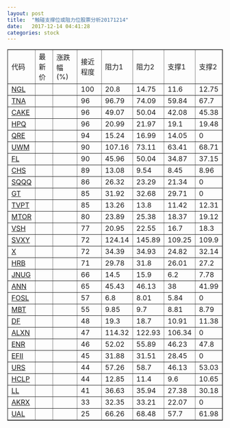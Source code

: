 ```yaml
---
layout: post
title:  "触碰支撑位或阻力位股票分析20171214"
date:   2017-12-14 04:41:28
categories: stock
---
```

<script type="text/javascript">
var stockList = []
stockList.push('gb_ngl');
stockList.push('gb_tna');
stockList.push('gb_cake');
stockList.push('gb_hpq');
stockList.push('gb_qre');
stockList.push('gb_uwm');
stockList.push('gb_fl');
stockList.push('gb_chs');
stockList.push('gb_sqqq');
stockList.push('gb_gt');
stockList.push('gb_tvpt');
stockList.push('gb_mtor');
stockList.push('gb_vsh');
stockList.push('gb_svxy');
stockList.push('gb_x');
stockList.push('gb_hrb');
stockList.push('gb_jnug');
stockList.push('gb_ann');
stockList.push('gb_fosl');
stockList.push('gb_mbt');
stockList.push('gb_df');
stockList.push('gb_alxn');
stockList.push('gb_enr');
stockList.push('gb_efii');
stockList.push('gb_urs');
stockList.push('gb_hclp');
stockList.push('gb_ll');
stockList.push('gb_akrx');
stockList.push('gb_ual');
</script>
<table border="1">
 <tr>
 <td>代码</td>
 <td>最新价</td>
 <td>涨跌幅(%)</td>
 <td>接近程度</td>
 <td>阻力1</td>
 <td>阻力2</td>
 <td>支撑1</td>
 <td>支撑2</td>
</tr>
  <tr id="ngl" class="red">
  <td><a href="http://stock.finance.sina.com.cn/usstock/quotes/NGL.html" target="_blank">NGL</a></td><td></td><td></td><td>100</td><td>20.8</td><td>14.75</td><td>11.6</td><td>12.75</td></tr>
  <tr id="tna" class="green">
  <td><a href="http://stock.finance.sina.com.cn/usstock/quotes/TNA.html" target="_blank">TNA</a></td><td></td><td></td><td>96</td><td>96.79</td><td>74.09</td><td>59.84</td><td>67.7</td></tr>
  <tr id="cake" class="red">
  <td><a href="http://stock.finance.sina.com.cn/usstock/quotes/CAKE.html" target="_blank">CAKE</a></td><td></td><td></td><td>96</td><td>49.07</td><td>50.04</td><td>42.08</td><td>45.38</td></tr>
  <tr id="hpq" class="red">
  <td><a href="http://stock.finance.sina.com.cn/usstock/quotes/HPQ.html" target="_blank">HPQ</a></td><td></td><td></td><td>96</td><td>20.99</td><td>21.97</td><td>19.1</td><td>19.48</td></tr>
  <tr id="qre" class="red">
  <td><a href="http://stock.finance.sina.com.cn/usstock/quotes/QRE.html" target="_blank">QRE</a></td><td></td><td></td><td>94</td><td>15.24</td><td>16.99</td><td>14.05</td><td>0</td></tr>
  <tr id="uwm" class="green">
  <td><a href="http://stock.finance.sina.com.cn/usstock/quotes/UWM.html" target="_blank">UWM</a></td><td></td><td></td><td>90</td><td>107.16</td><td>73.11</td><td>63.41</td><td>68.71</td></tr>
  <tr id="fl" class="red">
  <td><a href="http://stock.finance.sina.com.cn/usstock/quotes/FL.html" target="_blank">FL</a></td><td></td><td></td><td>90</td><td>45.96</td><td>50.04</td><td>34.87</td><td>37.15</td></tr>
  <tr id="chs" class="green">
  <td><a href="http://stock.finance.sina.com.cn/usstock/quotes/CHS.html" target="_blank">CHS</a></td><td></td><td></td><td>89</td><td>13.08</td><td>9.54</td><td>8.45</td><td>8.96</td></tr>
  <tr id="sqqq" class="green">
  <td><a href="http://stock.finance.sina.com.cn/usstock/quotes/SQQQ.html" target="_blank">SQQQ</a></td><td></td><td></td><td>86</td><td>26.32</td><td>23.29</td><td>21.34</td><td>0</td></tr>
  <tr id="gt" class="red">
  <td><a href="http://stock.finance.sina.com.cn/usstock/quotes/GT.html" target="_blank">GT</a></td><td></td><td></td><td>85</td><td>31.92</td><td>32.68</td><td>29.71</td><td>0</td></tr>
  <tr id="tvpt" class="red">
  <td><a href="http://stock.finance.sina.com.cn/usstock/quotes/TVPT.html" target="_blank">TVPT</a></td><td></td><td></td><td>85</td><td>13.26</td><td>13.8</td><td>11.42</td><td>12.31</td></tr>
  <tr id="mtor" class="red">
  <td><a href="http://stock.finance.sina.com.cn/usstock/quotes/MTOR.html" target="_blank">MTOR</a></td><td></td><td></td><td>80</td><td>23.89</td><td>25.38</td><td>18.37</td><td>19.12</td></tr>
  <tr id="vsh" class="red">
  <td><a href="http://stock.finance.sina.com.cn/usstock/quotes/VSH.html" target="_blank">VSH</a></td><td></td><td></td><td>77</td><td>20.95</td><td>22.55</td><td>16.7</td><td>18.3</td></tr>
  <tr id="svxy" class="red">
  <td><a href="http://stock.finance.sina.com.cn/usstock/quotes/SVXY.html" target="_blank">SVXY</a></td><td></td><td></td><td>72</td><td>124.14</td><td>145.89</td><td>109.25</td><td>109.9</td></tr>
  <tr id="x" class="green">
  <td><a href="http://stock.finance.sina.com.cn/usstock/quotes/X.html" target="_blank">X</a></td><td></td><td></td><td>72</td><td>34.39</td><td>34.93</td><td>24.82</td><td>32.14</td></tr>
  <tr id="hrb" class="green">
  <td><a href="http://stock.finance.sina.com.cn/usstock/quotes/HRB.html" target="_blank">HRB</a></td><td></td><td></td><td>71</td><td>29.78</td><td>31.8</td><td>26.01</td><td>27.2</td></tr>
  <tr id="jnug" class="red">
  <td><a href="http://stock.finance.sina.com.cn/usstock/quotes/JNUG.html" target="_blank">JNUG</a></td><td></td><td></td><td>66</td><td>14.5</td><td>15.9</td><td>6.2</td><td>7.78</td></tr>
  <tr id="ann" class="red">
  <td><a href="http://stock.finance.sina.com.cn/usstock/quotes/ANN.html" target="_blank">ANN</a></td><td></td><td></td><td>65</td><td>45.43</td><td>46.13</td><td>38</td><td>41.99</td></tr>
  <tr id="fosl" class="red">
  <td><a href="http://stock.finance.sina.com.cn/usstock/quotes/FOSL.html" target="_blank">FOSL</a></td><td></td><td></td><td>57</td><td>6.8</td><td>8.01</td><td>5.84</td><td>0</td></tr>
  <tr id="mbt" class="green">
  <td><a href="http://stock.finance.sina.com.cn/usstock/quotes/MBT.html" target="_blank">MBT</a></td><td></td><td></td><td>55</td><td>9.85</td><td>9.7</td><td>8.81</td><td>8.79</td></tr>
  <tr id="df" class="green">
  <td><a href="http://stock.finance.sina.com.cn/usstock/quotes/DF.html" target="_blank">DF</a></td><td></td><td></td><td>48</td><td>19.3</td><td>18.7</td><td>10.91</td><td>11.38</td></tr>
  <tr id="alxn" class="red">
  <td><a href="http://stock.finance.sina.com.cn/usstock/quotes/ALXN.html" target="_blank">ALXN</a></td><td></td><td></td><td>47</td><td>114.32</td><td>122.93</td><td>106.34</td><td>0</td></tr>
  <tr id="enr" class="green">
  <td><a href="http://stock.finance.sina.com.cn/usstock/quotes/ENR.html" target="_blank">ENR</a></td><td></td><td></td><td>46</td><td>52.02</td><td>55.89</td><td>46.23</td><td>47.8</td></tr>
  <tr id="efii" class="green">
  <td><a href="http://stock.finance.sina.com.cn/usstock/quotes/EFII.html" target="_blank">EFII</a></td><td></td><td></td><td>45</td><td>31.88</td><td>31.51</td><td>28.45</td><td>0</td></tr>
  <tr id="urs" class="green">
  <td><a href="http://stock.finance.sina.com.cn/usstock/quotes/URS.html" target="_blank">URS</a></td><td></td><td></td><td>44</td><td>57.26</td><td>58.7</td><td>46.13</td><td>53.03</td></tr>
  <tr id="hclp" class="green">
  <td><a href="http://stock.finance.sina.com.cn/usstock/quotes/HCLP.html" target="_blank">HCLP</a></td><td></td><td></td><td>44</td><td>12.85</td><td>11.4</td><td>9.6</td><td>10.65</td></tr>
  <tr id="ll" class="green">
  <td><a href="http://stock.finance.sina.com.cn/usstock/quotes/LL.html" target="_blank">LL</a></td><td></td><td></td><td>41</td><td>36.63</td><td>35.94</td><td>27.38</td><td>30.18</td></tr>
  <tr id="akrx" class="red">
  <td><a href="http://stock.finance.sina.com.cn/usstock/quotes/AKRX.html" target="_blank">AKRX</a></td><td></td><td></td><td>33</td><td>32.35</td><td>33.21</td><td>22.07</td><td>0</td></tr>
  <tr id="ual" class="green">
  <td><a href="http://stock.finance.sina.com.cn/usstock/quotes/UAL.html" target="_blank">UAL</a></td><td></td><td></td><td>25</td><td>66.26</td><td>68.48</td><td>57.7</td><td>61.98</td></tr>
</table>
